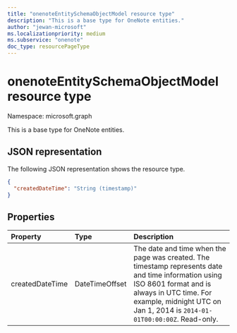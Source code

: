 ```yaml
---
title: "onenoteEntitySchemaObjectModel resource type"
description: "This is a base type for OneNote entities."
author: "jewan-microsoft"
ms.localizationpriority: medium
ms.subservice: "onenote"
doc_type: resourcePageType
---
```


# onenoteEntitySchemaObjectModel resource type

Namespace: microsoft.graph

This is a base type for OneNote entities.

## JSON representation

The following JSON representation shows the resource type.

<!-- {
  "blockType": "resource",
  "abstract": true,
  "baseType": "microsoft.graph.onenoteEntityBaseModel",
  "optionalProperties": [
    "self"
  ],
  "@odata.type": "microsoft.graph.onenoteEntitySchemaObjectModel"
}-->

```json
{
  "createdDateTime": "String (timestamp)"
}

```
## Properties
| Property	   | Type	|Description|
|:---------------|:--------|:----------|
|createdDateTime|DateTimeOffset|The date and time when the page was created. The timestamp represents date and time information using ISO 8601 format and is always in UTC time. For example, midnight UTC on Jan 1, 2014 is `2014-01-01T00:00:00Z`. Read-only.|

<!-- uuid: bfb567de-2a2a-4b81-bf47-a55626a0c166
2015-10-25 14:57:30 UTC -->
<!-- {
  "type": "#page.annotation",
  "description": "page resource",
  "keywords": "",
  "section": "documentation",
  "tocPath": ""
}-->

